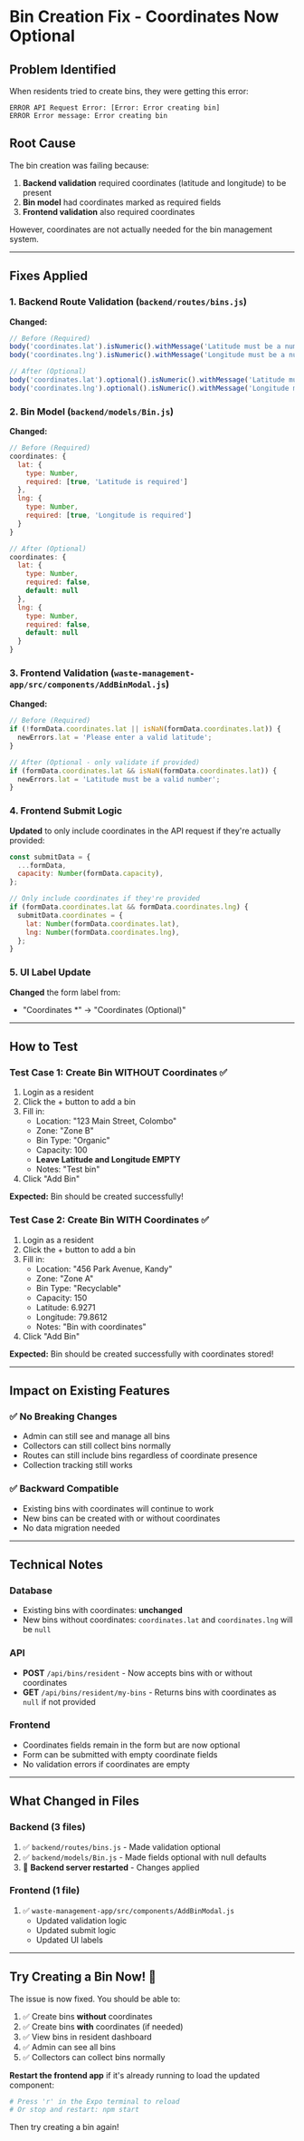 # Bin Creation Fix - Coordinates Now Optional

## Problem Identified
When residents tried to create bins, they were getting this error:
```
ERROR API Request Error: [Error: Error creating bin]
ERROR Error message: Error creating bin
```

## Root Cause
The bin creation was failing because:
1. **Backend validation** required coordinates (latitude and longitude) to be present
2. **Bin model** had coordinates marked as required fields
3. **Frontend validation** also required coordinates

However, coordinates are not actually needed for the bin management system.

---

## Fixes Applied

### 1. Backend Route Validation (`backend/routes/bins.js`)
**Changed:**
```javascript
// Before (Required)
body('coordinates.lat').isNumeric().withMessage('Latitude must be a number'),
body('coordinates.lng').isNumeric().withMessage('Longitude must be a number')

// After (Optional)
body('coordinates.lat').optional().isNumeric().withMessage('Latitude must be a number'),
body('coordinates.lng').optional().isNumeric().withMessage('Longitude must be a number')
```

### 2. Bin Model (`backend/models/Bin.js`)
**Changed:**
```javascript
// Before (Required)
coordinates: {
  lat: {
    type: Number,
    required: [true, 'Latitude is required']
  },
  lng: {
    type: Number,
    required: [true, 'Longitude is required']
  }
}

// After (Optional)
coordinates: {
  lat: {
    type: Number,
    required: false,
    default: null
  },
  lng: {
    type: Number,
    required: false,
    default: null
  }
}
```

### 3. Frontend Validation (`waste-management-app/src/components/AddBinModal.js`)
**Changed:**
```javascript
// Before (Required)
if (!formData.coordinates.lat || isNaN(formData.coordinates.lat)) {
  newErrors.lat = 'Please enter a valid latitude';
}

// After (Optional - only validate if provided)
if (formData.coordinates.lat && isNaN(formData.coordinates.lat)) {
  newErrors.lat = 'Latitude must be a valid number';
}
```

### 4. Frontend Submit Logic
**Updated** to only include coordinates in the API request if they're actually provided:
```javascript
const submitData = {
  ...formData,
  capacity: Number(formData.capacity),
};

// Only include coordinates if they're provided
if (formData.coordinates.lat && formData.coordinates.lng) {
  submitData.coordinates = {
    lat: Number(formData.coordinates.lat),
    lng: Number(formData.coordinates.lng),
  };
}
```

### 5. UI Label Update
**Changed** the form label from:
- "Coordinates *" → "Coordinates (Optional)"

---

## How to Test

### Test Case 1: Create Bin WITHOUT Coordinates ✅
1. Login as a resident
2. Click the + button to add a bin
3. Fill in:
   - Location: "123 Main Street, Colombo"
   - Zone: "Zone B"
   - Bin Type: "Organic"
   - Capacity: 100
   - **Leave Latitude and Longitude EMPTY**
   - Notes: "Test bin"
4. Click "Add Bin"

**Expected:** Bin should be created successfully!

### Test Case 2: Create Bin WITH Coordinates ✅
1. Login as a resident
2. Click the + button to add a bin
3. Fill in:
   - Location: "456 Park Avenue, Kandy"
   - Zone: "Zone A"
   - Bin Type: "Recyclable"
   - Capacity: 150
   - Latitude: 6.9271
   - Longitude: 79.8612
   - Notes: "Bin with coordinates"
4. Click "Add Bin"

**Expected:** Bin should be created successfully with coordinates stored!

---

## Impact on Existing Features

### ✅ No Breaking Changes
- Admin can still see and manage all bins
- Collectors can still collect bins normally
- Routes can still include bins regardless of coordinate presence
- Collection tracking still works

### ✅ Backward Compatible
- Existing bins with coordinates will continue to work
- New bins can be created with or without coordinates
- No data migration needed

---

## Technical Notes

### Database
- Existing bins with coordinates: **unchanged**
- New bins without coordinates: `coordinates.lat` and `coordinates.lng` will be `null`

### API
- **POST** `/api/bins/resident` - Now accepts bins with or without coordinates
- **GET** `/api/bins/resident/my-bins` - Returns bins with coordinates as `null` if not provided

### Frontend
- Coordinates fields remain in the form but are now optional
- Form can be submitted with empty coordinate fields
- No validation errors if coordinates are empty

---

## What Changed in Files

### Backend (3 files)
1. ✅ `backend/routes/bins.js` - Made validation optional
2. ✅ `backend/models/Bin.js` - Made fields optional with null defaults
3. 🔄 **Backend server restarted** - Changes applied

### Frontend (1 file)
1. ✅ `waste-management-app/src/components/AddBinModal.js`
   - Updated validation logic
   - Updated submit logic
   - Updated UI labels

---

## Try Creating a Bin Now! 🎉

The issue is now fixed. You should be able to:
1. ✅ Create bins **without** coordinates
2. ✅ Create bins **with** coordinates (if needed)
3. ✅ View bins in resident dashboard
4. ✅ Admin can see all bins
5. ✅ Collectors can collect bins normally

**Restart the frontend app** if it's already running to load the updated component:
```bash
# Press 'r' in the Expo terminal to reload
# Or stop and restart: npm start
```

Then try creating a bin again!

